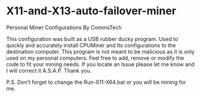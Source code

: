 # X11-and-X13-auto-failover-miner
Personal Miner Configurations
By CommsTech

This configuration was built as a USB rubber ducky program. Used to quickly and accurately install CPUMiner and Its configurations
to the destination computer. This program is not meant to be malicious as it is only used on my personal computers. Feel free to 
add, remove or modify the code to fit your mining needs. If you locate an Issue please let me know and I will correct it A.S.A.P. 
Thank you.

P.S. Don’t forget to change the Run-X11-X64.bat or you will be mining for me.
